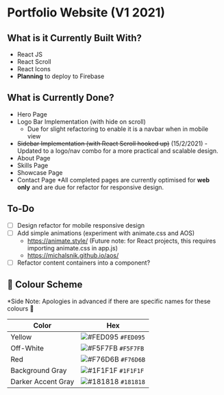 # Portfolio Website (V1 2021)

## What is it Currently Built With?

- React JS
- React Scroll
- React Icons
- **Planning** to deploy to Firebase

## What is Currently Done?

- Hero Page
- Logo Bar Implementation (with hide on scroll)
  - Due for slight refactoring to enable it is a navbar when in mobile view
- ~~Sidebar Implementation (with React Scroll hooked up)~~ (15/2/2021) - Updated to a logo/nav combo for a more practical and scalable design.
- About Page
- Skills Page
- Showcase Page
- Contact Page
  \*All completed pages are currently optimised for **web only** and are due for refactor for responsive design.

## To-Do

- [ ] Design refactor for mobile responsive design
- [ ] Add simple animations (experiment with animate.css and AOS)
  - https://animate.style/ (Future note: for React projects, this requires importing animate.css in app.js)
  - https://michalsnik.github.io/aos/
- [ ] Refactor content containers into a component?

## 🎨 Colour Scheme

\*Side Note: Apologies in advanced if there are specific names for these colours 🙊

| Color              | Hex                                                                |
| ------------------ | ------------------------------------------------------------------ |
| Yellow             | ![#FED095](https://via.placeholder.com/10/FED095?text=+) `#FED095` |
| Off-White          | ![#F5F7FB](https://via.placeholder.com/10/F5F7FB?text=+) `#F5F7FB` |
| Red                | ![#F76D6B](https://via.placeholder.com/10/F76D6B?text=+) `#F76D6B` |
| Background Gray    | ![#1F1F1F](https://via.placeholder.com/10/1F1F1F?text=+) `#1F1F1F` |
| Darker Accent Gray | ![#181818](https://via.placeholder.com/10/181818?text=+) `#181818` |
